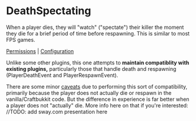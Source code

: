 # DeathSpectating
When a player dies, they will "watch" ("spectate") their killer the moment they die for a brief period of time before respawning. This is similar to most FPS games.

[Permissions](https://github.com/MLG-Fortress/DeathSpectating/blob/master/src/main/resources/plugin.yml) | [Configuration](https://github.com/MLG-Fortress/DeathSpectating/wiki/Configuration)

Unlike some other plugins, this one attempts to **maintain compatiblity with existing plugins,** particularly those that handle death and respawning (PlayerDeathEvent and PlayerRespawnEvent).

There are some minor [caveats](https://github.com/MLG-Fortress/DeathSpectating/wiki/Caveats) due to performing this sort of compatibility, primarily because the player does not actually die or respawn in the vanilla/Craftbukkit code. But the difference in experience is far better when a player does not "actually" die. More info here on that if you're interested: //TODO: add sway.com presentation here
